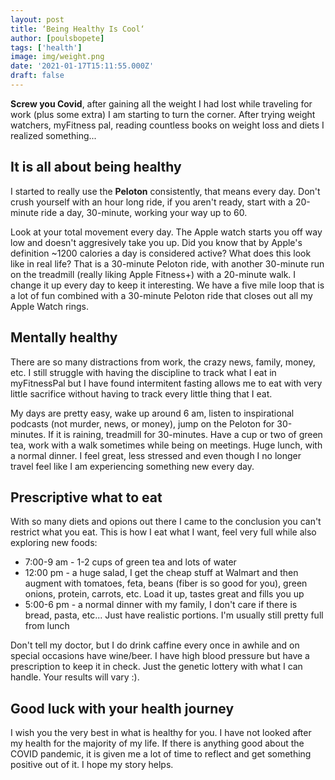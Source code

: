 ```yaml
---
layout: post
title: ‘Being Healthy Is Cool‘
author: [poulsbopete]
tags: ['health']
image: img/weight.png
date: '2021-01-17T15:11:55.000Z'
draft: false
---
```


**Screw you Covid**, after gaining all the weight I had lost while traveling for work (plus some extra) I am starting to turn the corner. After trying weight watchers, myFitness pal, reading countless books on weight loss and diets I realized something...

## It is all about being healthy
I started to really use the **Peloton** consistently, that means every day. Don't crush yourself with an hour long ride, if you aren't ready, start with a 20-minute ride a day, 30-minute, working your way up to 60. 

Look at your total movement every day. The Apple watch starts you off way low and doesn't aggresively take you up. Did you know that by Apple's definition ~1200 calories a day is considered active? What does this look like in real life? That is a 30-minute Peloton ride, with another 30-minute run on the treadmill (really liking Apple Fitness+) with a 20-minute walk. I change it up every day to keep it interesting. We have a five mile loop that is a lot of fun combined with a 30-minute Peloton ride that closes out all my Apple Watch rings.

## Mentally healthy
There are so many distractions from work, the crazy news, family, money, etc. I still struggle with having the discipline to track what I eat in myFitnessPal but I have found intermitent fasting allows me to eat with very little sacrifice without having to track every little thing that I eat.

My days are pretty easy, wake up around 6 am, listen to inspirational podcasts (not murder, news, or money), jump on the Peloton for 30-minutes. If it is raining, treadmill for 30-minutes. Have a cup or two of green tea, work with a walk sometimes while being on meetings. Huge lunch, with a normal dinner. I feel great, less stressed and even though I no longer travel feel like I am experiencing something new every day.

## Prescriptive what to eat
With so many diets and opions out there I came to the conclusion you can't restrict what you eat. This is how I eat what I want, feel very full while also exploring new foods:

* 7:00-9 am - 1-2 cups of green tea and lots of water
* 12:00 pm - a huge salad, I get the cheap stuff at Walmart and then augment with tomatoes, feta, beans (fiber is so good for you), green onions, protein, carrots, etc. Load it up, tastes great and fills you up
* 5:00-6 pm - a normal dinner with my family, I don't care if there is bread, pasta, etc... Just have realistic portions. I'm usually still pretty full from lunch

Don't tell my doctor, but I do drink caffine every once in awhile and on special occasions have wine/beer. I have high blood pressure but have a prescription to keep it in check. Just the genetic lottery with what I can handle. Your results will vary :). 

## Good luck with your health journey
I wish you the very best in what is healthy for you. I have not looked after my health for the majority of my life. If there is anything good about the COVID pandemic, it is given me a lot of time to reflect and get something positive out of it. I hope my  story helps.